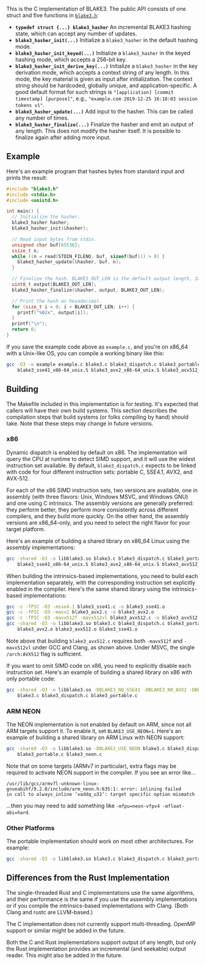 This is the C implementation of BLAKE3. The public API consists of one
struct and five functions in [`blake3.h`](blake3.h):

- **`typedef struct {...} blake3_hasher`** An incremental BLAKE3 hashing
  state, which can accept any number of updates.
- **`blake3_hasher_init(...)`** Initialize a `blake3_hasher` in the
  default hashing mode.
- **`blake3_hasher_init_keyed(...)`** Initialize a `blake3_hasher` in
  the keyed hashing mode, which accepts a 256-bit key.
- **`blake3_hasher_init_derive_key(...)`** Initialize a `blake3_hasher`
  in the key derivation mode, which accepts a context string of any
  length. In this mode, the key material is given as input after
  initialization. The context string should be hardcoded, globally
  unique, and application-specific. A good default format for such
  strings is `"[application] [commit timestamp] [purpose]"`, e.g.,
  `"example.com 2019-12-25 16:18:03 session tokens v1"`.
- **`blake3_hasher_update(...)`** Add input to the hasher. This can be
  called any number of times.
- **`blake3_hasher_finalize(...)`** Finalize the hasher and emit an
  output of any length. This does not modify the hasher itself. It is
  possible to finalize again after adding more input.

## Example

Here's an example program that hashes bytes from standard input and
prints the result:

```c
#include "blake3.h"
#include <stdio.h>
#include <unistd.h>

int main() {
  // Initialize the hasher.
  blake3_hasher hasher;
  blake3_hasher_init(&hasher);

  // Read input bytes from stdin.
  unsigned char buf[65536];
  ssize_t n;
  while ((n = read(STDIN_FILENO, buf, sizeof(buf))) > 0) {
    blake3_hasher_update(&hasher, buf, n);
  }

  // Finalize the hash. BLAKE3_OUT_LEN is the default output length, 32 bytes.
  uint8_t output[BLAKE3_OUT_LEN];
  blake3_hasher_finalize(&hasher, output, BLAKE3_OUT_LEN);

  // Print the hash as hexadecimal.
  for (size_t i = 0; i < BLAKE3_OUT_LEN; i++) {
    printf("%02x", output[i]);
  }
  printf("\n");
  return 0;
}
```

If you save the example code above as `example.c`, and you're on x86\_64
with a Unix-like OS, you can compile a working binary like this:

```bash
gcc -O3 -o example example.c blake3.c blake3_dispatch.c blake3_portable.c \
    blake3_sse41_x86-64_unix.S blake3_avx2_x86-64_unix.S blake3_avx512_x86-64_unix.S
```

## Building

The Makefile included in this implementation is for testing. It's
expected that callers will have their own build systems. This section
describes the compilation steps that build systems (or folks compiling
by hand) should take. Note that these steps may change in future
versions.

### x86

Dynamic dispatch is enabled by default on x86. The implementation will
query the CPU at runtime to detect SIMD support, and it will use the
widest instruction set available. By default, `blake3_dispatch.c`
expects to be linked with code for four different instruction sets:
portable C, SSE4.1, AVX2, and AVX-512.

For each of the x86 SIMD instruction sets, two versions are available,
one in assembly (with three flavors: Unix, Windows MSVC, and Windows
GNU) and one using C intrinsics. The assembly versions are generally
preferred: they perform better, they perform more consistently across
different compilers, and they build more quickly. On the other hand, the
assembly versions are x86\_64-only, and you need to select the right
flavor for your target platform.

Here's an example of building a shared library on x86\_64 Linux using
the assembly implementations:

```bash
gcc -shared -O3 -o libblake3.so blake3.c blake3_dispatch.c blake3_portable.c \
    blake3_sse41_x86-64_unix.S blake3_avx2_x86-64_unix.S blake3_avx512_x86-64_unix.S
```

When building the intrinsics-based implementations, you need to build
each implementation separately, with the corresponding instruction set
explicitly enabled in the compiler. Here's the same shared library using
the intrinsics-based implementations:

```bash
gcc -c -fPIC -O3 -msse4.1 blake3_sse41.c -o blake3_sse41.o
gcc -c -fPIC -O3 -mavx2 blake3_avx2.c -o blake3_avx2.o
gcc -c -fPIC -O3 -mavx512f -mavx512vl blake3_avx512.c -o blake3_avx512.o
gcc -shared -O3 -o libblake3.so blake3.c blake3_dispatch.c blake3_portable.c \
    blake3_avx2.o blake3_avx512.o blake3_sse41.o
```

Note above that building `blake3_avx512.c` requires both `-mavx512f` and
`-mavx512vl` under GCC and Clang, as shown above. Under MSVC, the single
`/arch:AVX512` flag is sufficient.

If you want to omit SIMD code on x86, you need to explicitly disable
each instruction set. Here's an example of building a shared library on
x86 with only portable code:

```bash
gcc -shared -O3 -o libblake3.so -DBLAKE3_NO_SSE41 -DBLAKE3_NO_AVX2 -DBLAKE3_NO_AVX512 \
    blake3.c blake3_dispatch.c blake3_portable.c
```

### ARM NEON

The NEON implementation is not enabled by default on ARM, since not all
ARM targets support it. To enable it, set `BLAKE3_USE_NEON=1`. Here's an
example of building a shared library on ARM Linux with NEON support:

```bash
gcc -shared -O3 -o libblake3.so -DBLAKE3_USE_NEON blake3.c blake3_dispatch.c \
    blake3_portable.c blake3_neon.c
```

Note that on some targets (ARMv7 in particular), extra flags may be
required to activate NEON support in the compiler. If you see an error
like...

```
/usr/lib/gcc/armv7l-unknown-linux-gnueabihf/9.2.0/include/arm_neon.h:635:1: error: inlining failed
in call to always_inline ‘vaddq_u32’: target specific option mismatch
```

...then you may need to add something like `-mfpu=neon-vfpv4
-mfloat-abi=hard`.

### Other Platforms

The portable implementation should work on most other architectures. For
example:

```bash
gcc -shared -O3 -o libblake3.so blake3.c blake3_dispatch.c blake3_portable.c
```

## Differences from the Rust Implementation

The single-threaded Rust and C implementations use the same algorithms,
and their performance is the same if you use the assembly
implementations or if you compile the intrinsics-based implementations
with Clang. (Both Clang and rustc are LLVM-based.)

The C implementation does not currently support multi-threading. OpenMP
support or similar might be added in the future.

Both the C and Rust implementations support output of any length, but
only the Rust implementation provides an incremental (and seekable)
output reader. This might also be added in the future.
